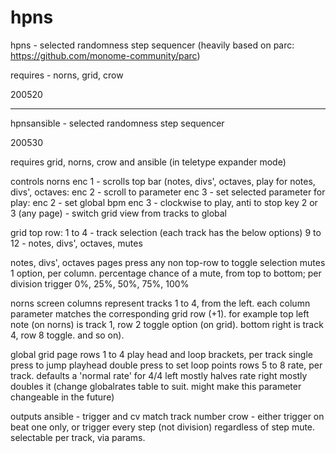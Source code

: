 # hpns
hpns - selected randomness step sequencer
(heavily based on parc: https://github.com/monome-community/parc)

requires - norns, grid, crow

200520

---------

hpnsansible - selected randomness step sequencer

200530

requires grid, norns, crow and ansible (in teletype expander mode)

controls
norns
enc 1 - scrolls top bar (notes, divs', octaves, play
 for notes, divs', octaves:
  enc 2 - scroll to parameter
  enc 3 - set selected parameter
 for play:
  enc 2 - set global bpm
  enc 3 - clockwise to play, anti to stop
 key 2 or 3 (any page) - switch grid view from tracks to global

grid
 top row:
  1 to 4 - track selection (each track has the below options)
  9 to 12 - notes, divs', octaves, mutes

 notes, divs', octaves pages
  press any non top-row to toggle selection
 mutes
  1 option, per column. percentage chance of a mute,
  from top to bottom; per division trigger
  0%, 25%, 50%, 75%, 100%

norns  screen columns represent tracks 1 to 4, from the left.
each column parameter matches the corresponding grid row (+1).
for example top left note (on norns) is track 1,  row 2 toggle option (on grid).
bottom right is track 4, row 8 toggle. and so on).

global grid page
 rows 1 to 4
  play head and loop brackets, per track
  single press to jump playhead
  double press to set loop points
 rows 5 to 8
  rate, per track.
  defaults a 'normal rate' for 4/4
  left mostly halves rate
  right mostly doubles it
  (change globalrates table to suit. might make this parameter changeable in the future)

outputs
 ansible - trigger and cv match track number
 crow - either trigger on beat one only, or
             trigger every step (not division)
             regardless of step mute.
             selectable per track, via params.
